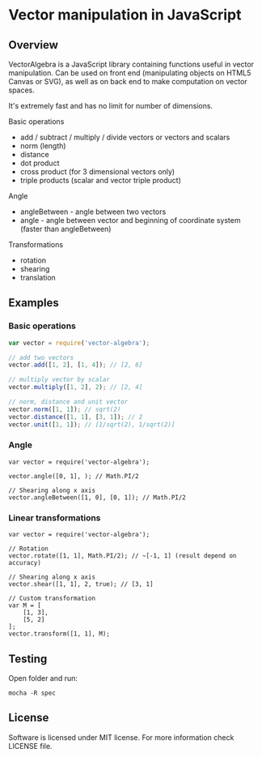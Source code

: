# Vector manipulation in JavaScript

## Overview

VectorAlgebra is a JavaScript library containing functions useful in vector manipulation.
Can be used on front end (manipulating objects on HTML5 Canvas or SVG),
as well as on back end to make computation on vector spaces.

It's extremely fast and has no limit for number of dimensions.

Basic operations
* add / subtract / multiply / divide vectors or vectors and scalars
* norm (length)
* distance
* dot product
* cross product (for 3 dimensional vectors only)
* triple products (scalar and vector triple product)

Angle
* angleBetween - angle between two vectors
* angle - angle between vector and beginning of coordinate system (faster than angleBetween)

Transformations
* rotation
* shearing
* translation

## Examples

### Basic operations
```js
var vector = require('vector-algebra');

// add two vectors
vector.add([1, 2], [1, 4]); // [2, 6]

// multiply vector by scalar
vector.multiply([1, 2], 2); // [2, 4]

// norm, distance and unit vector
vector.norm([1, 1]); // sqrt(2)
vector.distance([1, 1], [3, 1]); // 2
vector.unit([1, 1]); // [1/sqrt(2), 1/sqrt(2)]
```

### Angle

```
var vector = require('vector-algebra');

vector.angle([0, 1], ); // Math.PI/2

// Shearing along x axis
vector.angleBetween([1, 0], [0, 1]); // Math.PI/2
```

### Linear transformations

```
var vector = require('vector-algebra');

// Rotation
vector.rotate([1, 1], Math.PI/2); // ~[-1, 1] (result depend on accuracy)

// Shearing along x axis
vector.shear([1, 1], 2, true); // [3, 1]

// Custom transformation
var M = [
    [1, 3],
    [5, 2]
];
vector.transform([1, 1], M);
```

## Testing

Open folder and run:
```
mocha -R spec
```

## License

Software is licensed under MIT license.
For more information check LICENSE file.
